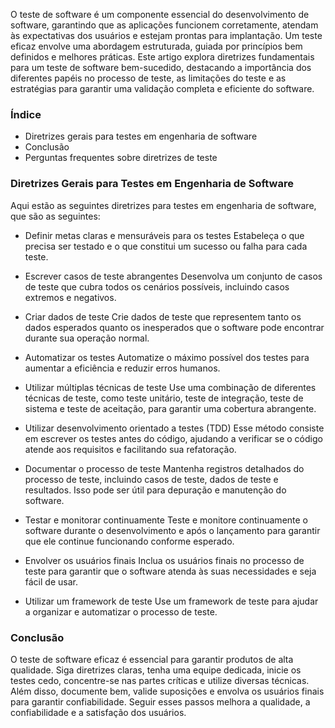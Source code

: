 O teste de software é um componente essencial do desenvolvimento de software, garantindo que as aplicações funcionem corretamente, atendam às expectativas dos usuários e estejam prontas para implantação. Um teste eficaz envolve uma abordagem estruturada, guiada por princípios bem definidos e melhores práticas.
Este artigo explora diretrizes fundamentais para um teste de software bem-sucedido, destacando a importância dos diferentes papéis no processo de teste, as limitações do teste e as estratégias para garantir uma validação completa e eficiente do software.

### **Índice**
- Diretrizes gerais para testes em engenharia de software
- Conclusão
- Perguntas frequentes sobre diretrizes de teste


### **Diretrizes Gerais para Testes em Engenharia de Software**
Aqui estão as seguintes diretrizes para testes em engenharia de software, que são as seguintes:

- Definir metas claras e mensuráveis para os testes Estabeleça o que precisa ser testado e o que constitui um sucesso ou falha para cada teste.

- Escrever casos de teste abrangentes Desenvolva um conjunto de casos de teste que cubra todos os cenários possíveis, incluindo casos extremos e negativos.

- Criar dados de teste Crie dados de teste que representem tanto os dados esperados quanto os inesperados que o software pode encontrar durante sua operação normal.

- Automatizar os testes Automatize o máximo possível dos testes para aumentar a eficiência e reduzir erros humanos.

- Utilizar múltiplas técnicas de teste Use uma combinação de diferentes técnicas de teste, como teste unitário, teste de integração, teste de sistema e teste de aceitação, para garantir uma cobertura abrangente.

- Utilizar desenvolvimento orientado a testes (TDD) Esse método consiste em escrever os testes antes do código, ajudando a verificar se o código atende aos requisitos e facilitando sua refatoração.

- Documentar o processo de teste Mantenha registros detalhados do processo de teste, incluindo casos de teste, dados de teste e resultados. Isso pode ser útil para depuração e manutenção do software.

- Testar e monitorar continuamente Teste e monitore continuamente o software durante o desenvolvimento e após o lançamento para garantir que ele continue funcionando conforme esperado.

- Envolver os usuários finais Inclua os usuários finais no processo de teste para garantir que o software atenda às suas necessidades e seja fácil de usar.

- Utilizar um framework de teste Use um framework de teste para ajudar a organizar e automatizar o processo de teste.


### **Conclusão** 
O teste de software eficaz é essencial para garantir produtos de alta qualidade. Siga diretrizes claras, tenha uma equipe dedicada, inicie os testes cedo, concentre-se nas partes críticas e utilize diversas técnicas. Além disso, documente bem, valide suposições e envolva os usuários finais para garantir confiabilidade.
Seguir esses passos melhora a qualidade, a confiabilidade e a satisfação dos usuários.



















